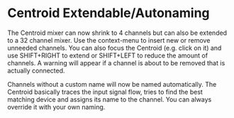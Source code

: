 # Centroid Extendable/Autonaming

The Centroid mixer can now shrink to 4 channels but can also be extended
to a 32 channel mixer. Use the context-menu to insert new or remove
unneeded channels. You can also focus the Centroid (e.g. click on it)
and use SHIFT+RIGHT to extend or SHIFT+LEFT to reduce the amount of
channels. A warning will appear if a channel is about to be removed that
is actually connected.

Channels without a custom name will now be named automatically. The
Centroid basically traces the input signal flow, tries to find the best
matching device and assigns its name to the channel. You can always
override it with your own naming.
